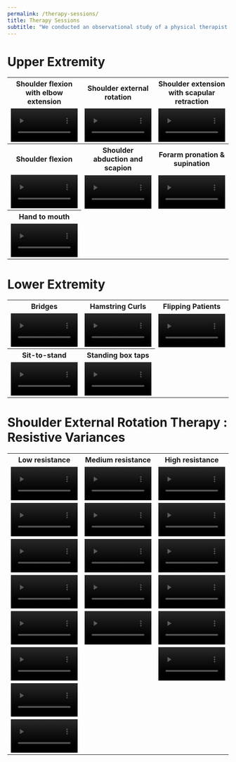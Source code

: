 ```yaml
---
permalink: /therapy-sessions/
title: Therapy Sessions
subtitle: "We conducted an observational study of a physical therapist collaborating with a patient during therapeutic exercises at the Spaulding Rehabilitation Center, Cambridge, MA. From observations of the therapist's physical and verbal guidance, we identified the core principles of language control. Here we present all therapy demonstrations we collected."
---
```


<script src="https://vjs.zencdn.net/8.0.4/video.min.js"></script>

# Upper Extremity
<table style="table-layout:fixed;width:100%;">
    <tr><th style="width:33.333%">Shoulder flexion with elbow extension</th><th style="width:33.333%">Shoulder external rotation</th><th style="width:33.333%">Shoulder extension with scapular retraction</th></tr>
    <tr>
        <td>
            <video class="video-js" style="display:block;width:100%;height:fit-content;" controls preload="auto">
                <source src="/videos/therapy_sessions/upper_extremity/1.Shoulder_flexion_with_elbow_extension.webm" type="video/webm">
            </video>
        </td>
        <td>
            <video class="video-js" style="display:block;width:100%;height:fit-content;" controls preload="auto">
                <source src="/videos/therapy_sessions/upper_extremity/2.Shoulder_external_rotation.webm" type="video/webm">
            </video>
        </td>
        <td>
            <video class="video-js" style="display:block;width:100%;height:fit-content;" controls preload="auto">
                <source src="/videos/therapy_sessions/upper_extremity/3.Shoulder_extension_with_scapular_retraction.webm" type="video/webm">
            </video>
        </td>
    </tr>
    <tr><th style="width:33.333%">Shoulder flexion</th><th style="width:33.333%">Shoulder abduction and scapion</th><th style="width:33.333%">Forarm pronation & supination</th></tr>
    <tr>
        <td>
            <video class="video-js" style="display:block;width:100%;height:fit-content;" controls preload="auto">
                <source src="/videos/therapy_sessions/upper_extremity/4.Shoulder_flexion.webm" type="video/webm">
            </video>
        </td>
        <td>
            <video class="video-js" style="display:block;width:100%;height:fit-content;" controls preload="auto">
                <source src="/videos/therapy_sessions/upper_extremity/5+6.Shoulder_abduction_and_Scaption.webm" type="video/webm">
            </video>
        </td>
        <td>
            <video class="video-js" style="display:block;width:100%;height:fit-content;" controls preload="auto">
                <source src="/videos/therapy_sessions/upper_extremity/7.Forearm_pronation+supination.webm" type="video/webm">
            </video>
        </td>
    </tr>
    <tr><th style="width:33.333%">Hand to mouth</th></tr>
    <tr>
        <td>
            <video class="video-js" style="display:block;width:100%;height:fit-content;" controls preload="auto">
                <source src="/videos/therapy_sessions/upper_extremity/8.Hand_to_mouth.webm" type="video/webm">
            </video>
        </td>
    </tr>
</table>

# Lower Extremity

<table style="table-layout:fixed;width:100%;">
    <tr><th style="width:33.333%">Bridges</th><th style="width:33.333%">Hamstring Curls</th><th style="width:33.333%">Flipping Patients</th></tr>
    <tr>
        <td>
            <video class="video-js" style="display:block;width:100%;height:fit-content;" controls preload="auto">
                <source src="/videos/therapy_sessions/lower_extremity/9.Bridges.webm" type="video/webm">
            </video>
        </td>
        <td>
            <video class="video-js" style="display:block;width:100%;height:fit-content;" controls preload="auto">
                <source src="/videos/therapy_sessions/lower_extremity/10.Hamstring_curls.webm" type="video/webm">
            </video>
        </td>
        <td>
            <video class="video-js" style="display:block;width:100%;height:fit-content;" controls preload="auto">
                <source src="/videos/therapy_sessions/lower_extremity/Flipping_patient.webm" type="video/webm">
            </video>
        </td>
    </tr>
    <tr><th style="width:33.333%">Sit-to-stand</th><th style="width:33.333%">Standing box taps</th></tr>
    <tr>
        <td>
            <video class="video-js" style="display:block;width:100%;height:fit-content;" controls preload="auto">
                <source src="/videos/therapy_sessions/lower_extremity/14.Sit_to_stand.webm" type="video/webm">
            </video>
        </td>
        <td>
            <video class="video-js" style="display:block;width:100%;height:fit-content;" controls preload="auto">
                <source src="/videos/therapy_sessions/lower_extremity/15.Standing_box_taps.webm" type="video/webm">
            </video>
        </td>
    </tr>
</table>

# Shoulder External Rotation Therapy : Resistive Variances
<table style="table-layout:fixed;width:100%;">
    <tr><th style="width:33.333%">Low resistance</th><th style="width:33.333%">Medium resistance</th><th style="width:33.333%">High resistance</th></tr>
    <tr>
        <td>
            <video class="video-js" style="display:block;width:100%;height:fit-content;" controls preload="auto">
                <source src="/videos/therapy_sessions/shoulder_rotation/low_resistance/IMG_4439.webm" type="video/webm">
            </video>
        </td>
        <td>
            <video class="video-js" style="display:block;width:100%;height:fit-content;" controls preload="auto">
                <source src="/videos/therapy_sessions/shoulder_rotation/medium_resistance/IMG_4448.webm" type="video/webm">
            </video>
        </td>
        <td>
            <video class="video-js" style="display:block;width:100%;height:fit-content;" controls preload="auto">
                <source src="/videos/therapy_sessions/shoulder_rotation/high_resistance/IMG_4453.webm" type="video/webm">
            </video>
        </td>
    </tr>
    <tr>
        <td>
            <video class="video-js" style="display:block;width:100%;height:fit-content;" controls preload="auto">
                <source src="/videos/therapy_sessions/shoulder_rotation/low_resistance/IMG_4441.webm" type="video/webm">
            </video>
        </td>
        <td>
            <video class="video-js" style="display:block;width:100%;height:fit-content;" controls preload="auto">
                <source src="/videos/therapy_sessions/shoulder_rotation/medium_resistance/IMG_4449.webm" type="video/webm">
            </video>
        </td>
        <td>
            <video class="video-js" style="display:block;width:100%;height:fit-content;" controls preload="auto">
                <source src="/videos/therapy_sessions/shoulder_rotation/high_resistance/IMG_4454.webm" type="video/webm">
            </video>
        </td>
    </tr>
    <tr>
        <td>
            <video class="video-js" style="display:block;width:100%;height:fit-content;" controls preload="auto">
                <source src="/videos/therapy_sessions/shoulder_rotation/low_resistance/IMG_4442.webm" type="video/webm">
            </video>
        </td>
        <td>
            <video class="video-js" style="display:block;width:100%;height:fit-content;" controls preload="auto">
                <source src="/videos/therapy_sessions/shoulder_rotation/medium_resistance/IMG_4450.webm" type="video/webm">
            </video>
        </td>
        <td>
            <video class="video-js" style="display:block;width:100%;height:fit-content;" controls preload="auto">
                <source src="/videos/therapy_sessions/shoulder_rotation/high_resistance/IMG_4455.webm" type="video/webm">
            </video>
        </td>
    </tr>
    <tr>
        <td>
            <video class="video-js" style="display:block;width:100%;height:fit-content;" controls preload="auto">
                <source src="/videos/therapy_sessions/shoulder_rotation/low_resistance/IMG_4443.webm" type="video/webm">
            </video>
        </td>
        <td>
            <video class="video-js" style="display:block;width:100%;height:fit-content;" controls preload="auto">
                <source src="/videos/therapy_sessions/shoulder_rotation/medium_resistance/IMG_4451.webm" type="video/webm">
            </video>
        </td>
        <td>
            <video class="video-js" style="display:block;width:100%;height:fit-content;" controls preload="auto">
                <source src="/videos/therapy_sessions/shoulder_rotation/high_resistance/IMG_4456.webm" type="video/webm">
            </video>
        </td>
    </tr>
    <tr>
        <td>
            <video class="video-js" style="display:block;width:100%;height:fit-content;" controls preload="auto">
                <source src="/videos/therapy_sessions/shoulder_rotation/low_resistance/IMG_4444.webm" type="video/webm">
            </video>
        </td>
        <td>
            <video class="video-js" style="display:block;width:100%;height:fit-content;" controls preload="auto">
                <source src="/videos/therapy_sessions/shoulder_rotation/medium_resistance/IMG_4452.webm" type="video/webm">
            </video>
        </td>
        <td>
            <video class="video-js" style="display:block;width:100%;height:fit-content;" controls preload="auto">
                <source src="/videos/therapy_sessions/shoulder_rotation/high_resistance/IMG_4457.webm" type="video/webm">
            </video>
        </td>
    </tr>
    <tr>
        <td>
            <video class="video-js" style="display:block;width:100%;height:fit-content;" controls preload="auto">
                <source src="/videos/therapy_sessions/shoulder_rotation/low_resistance/IMG_4445.webm" type="video/webm">
            </video>
        </td>
        <td>
        </td>
        <td>
            <video class="video-js" style="display:block;width:100%;height:fit-content;" controls preload="auto">
                <source src="/videos/therapy_sessions/shoulder_rotation/high_resistance/IMG_4458.webm" type="video/webm">
            </video>
        </td>
    </tr>
    <tr>
        <td>
            <video class="video-js" style="display:block;width:100%;height:fit-content;" controls preload="auto">
                <source src="/videos/therapy_sessions/shoulder_rotation/low_resistance/IMG_4446.webm" type="video/webm">
            </video>
        </td>
        <td>
        </td>
        <td>
        </td>
    </tr>
    <tr>
        <td>
            <video class="video-js" style="display:block;width:100%;height:fit-content;" controls preload="auto">
                <source src="/videos/therapy_sessions/shoulder_rotation/low_resistance/IMG_4447.webm" type="video/webm">
            </video>
        </td>
        <td>
        </td>
        <td>
        </td>
    </tr>
</table>

